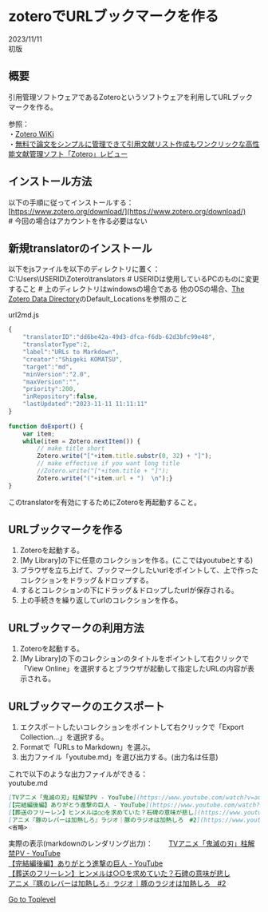     
# zoteroでURLブックマークを作る  

2023/11/11  
初版    
  
## 概要
引用管理ソフトウェアであるZoteroというソフトウェアを利用してURLブックマークを作る。

参照：   
・[Zotero WiKi](https://ja.wikipedia.org/wiki/Zotero)  
・[無料で論文をシンプルに管理できて引用文献リスト作成もワンクリックな高性能文献管理ソフト「Zotero」レビュー](https://gigazine.net/news/20220108-zotero/)  


## インストール方法
以下の手順に従ってインストールする：  
[https://www.zotero.org/download/](https://www.zotero.org/download/)  
\# 今回の場合はアカウントを作る必要はない


## 新規translatorのインストール
以下をjsファイルを以下のディレクトリに置く：  
C:\\Users\\USERID\\Zotero\\translators
\# USERIDは使用しているPCのものに変更すること
\# 上のディレクトリはwindowsの場合である
他のOSの場合、[The Zotero Data Directory](https://www.zotero.org/support/zotero_data)のDefault_Locationsを参照のこと

url2md.js
```javascript
{
    "translatorID":"dd6be42a-49d3-dfca-f6db-62d3bfc99e48",
    "translatorType":2,
    "label":"URLs to Markdown",
    "creator":"Shigeki KOMATSU",
    "target":"md",
    "minVersion":"2.0",
    "maxVersion":"",
    "priority":200,
    "inRepository":false,
    "lastUpdated":"2023-11-11 11:11:11"
}
     
function doExport() {
    var item;
    while(item = Zotero.nextItem()) {
        // make title short
        Zotero.write("["+item.title.substr(0, 32) + "]");
        // make effective if you want long title
        //Zotero.write("["+item.title + "]");
        Zotero.write("("+item.url + ")  \n");}
}    
```
このtranslatorを有効にするためにZoteroを再起動すること。

## URLブックマークを作る
1. Zoteroを起動する。
1. [My Library]の下に任意のコレクションを作る。(ここではyoutubeとする)
1. ブラウザを立ち上げて、ブックマークしたいurlをポイントして、上で作ったコレクションをドラッグ＆ドロップする。
1. するとコレクションの下にドラッグ＆ドロップしたurlが保存される。
1. 上の手続きを繰り返してurlのコレクションを作る。

## URLブックマークの利用方法
1. Zoteroを起動する。
1. [My Library]の下のコレクションのタイトルをポイントして右クリックで「View Online」を選択するとブラウザが起動して指定したURLの内容が表示される。

## URLブックマークのエクスポート
1. エクスポートしたいコレクションをポイントして右クリックで「Export Collection...」を選択する。
1. Formatで「URLs to Markdown」を選ぶ。
1. 出力ファイル「youtube.md」を選び出力する。(出力名は任意)

これで以下のような出力ファイルができる：  
youtube.md
```markdown
[TVアニメ「鬼滅の刃」柱解禁PV - YouTube](https://www.youtube.com/watch?v=ad0fHdQfc_g)  
[【完結編後編】ありがとう進撃の巨人 - YouTube](https://www.youtube.com/watch?v=NQIzbAJMQoY&t=2879s)  
[【葬送のフリーレン】ヒンメルは○○を求めていた？石碑の意味が悲し](https://www.youtube.com/watch?v=u7re-1JDXz0)  
[アニメ『豚のレバーは加熱しろ』ラジオ｜豚のラジオは加熱しろ　#2](https://www.youtube.com/watch?v=7mg95tw_Myc)
<省略>
```
実際の表示(markdownのレンダリング出力)：　　
[TVアニメ「鬼滅の刃」柱解禁PV - YouTube](https://www.youtube.com/watch?v=ad0fHdQfc_g)  
[【完結編後編】ありがとう進撃の巨人 - YouTube](https://www.youtube.com/watch?v=NQIzbAJMQoY&t=2879s)  
[【葬送のフリーレン】ヒンメルは○○を求めていた？石碑の意味が悲し](https://www.youtube.com/watch?v=u7re-1JDXz0)  
[アニメ『豚のレバーは加熱しろ』ラジオ｜豚のラジオは加熱しろ　#2](https://www.youtube.com/watch?v=7mg95tw_Myc)


[Go to Toplevel](https://xshigee.github.io/web0/)  

